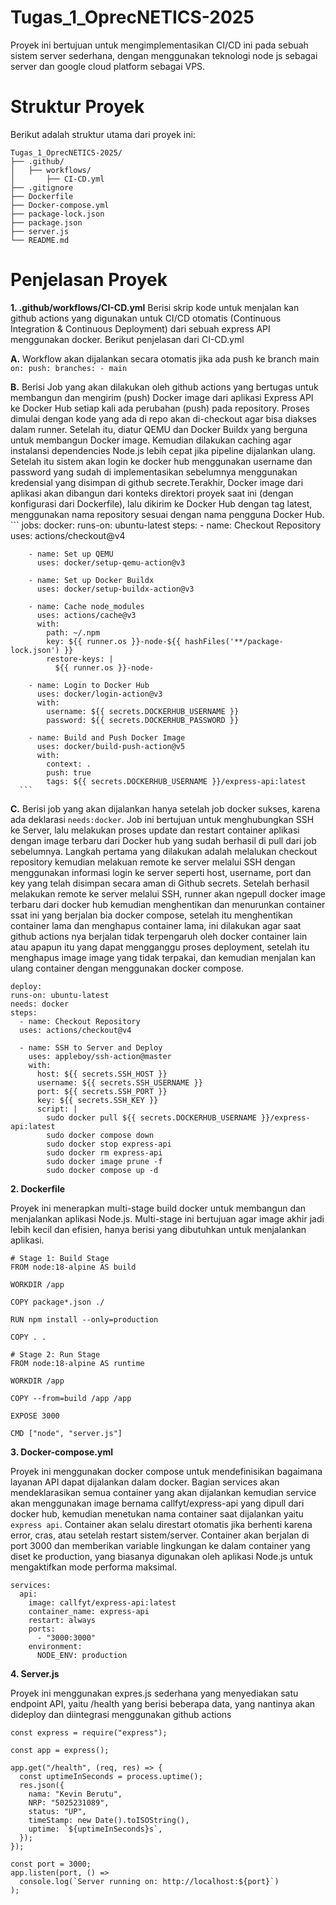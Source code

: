 # Tugas_1_OprecNETICS-2025

Proyek ini bertujuan untuk mengimplementasikan CI/CD ini pada sebuah sistem server sederhana, dengan menggunakan teknologi node js sebagai server dan google cloud platform sebagai VPS.

# Struktur Proyek
Berikut adalah struktur utama dari proyek ini:
```
Tugas_1_OprecNETICS-2025/
├── .github/
│   ├── workflows/
│       ├── CI-CD.yml
├── .gitignore
├── Dockerfile
├── Docker-compose.yml
├── package-lock.json
├── package.json
├── server.js
└── README.md
```

# Penjelasan Proyek
**1. .github/workflows/CI-CD.yml**
Berisi skrip kode untuk menjalan kan github actions yang digunakan untuk CI/CD otomatis (Continuous Integration & Continuous Deployment) dari sebuah express API menggunakan docker.
Berikut penjelasan dari CI-CD.yml


  **A.**
    Workflow akan dijalankan secara otomatis jika ada push ke branch main
    ```
    on:
      push:
        branches:
          - main
    ```

    
  **B.**
    Berisi Job yang akan dilakukan oleh github actions yang bertugas untuk membangun dan mengirim (push) Docker image dari aplikasi Express API ke Docker Hub setiap kali ada perubahan (push) pada repository.
    Proses dimulai dengan kode yang ada di repo akan di-checkout agar bisa diakses dalam runner. Setelah itu, diatur QEMU dan Docker Buildx yang berguna untuk membangun Docker image. Kemudian dilakukan caching agar instalansi dependencies Node.js lebih cepat jika pipeline dijalankan ulang.
    Setelah itu sistem akan login ke docker hub menggunakan username dan password yang sudah di implementasikan sebelumnya menggunakan kredensial yang disimpan di github secrete.Terakhir, Docker image dari aplikasi akan dibangun dari konteks direktori proyek saat ini (dengan konfigurasi dari Dockerfile), lalu dikirim ke Docker Hub dengan tag latest, menggunakan nama repository sesuai dengan nama pengguna Docker Hub.
    ```
    jobs:
    docker:
      runs-on: ubuntu-latest
      steps:
        - name: Checkout Repository
          uses: actions/checkout@v4
  
        - name: Set up QEMU
          uses: docker/setup-qemu-action@v3
  
        - name: Set up Docker Buildx
          uses: docker/setup-buildx-action@v3
  
        - name: Cache node_modules
          uses: actions/cache@v3
          with:
            path: ~/.npm
            key: ${{ runner.os }}-node-${{ hashFiles('**/package-lock.json') }}
            restore-keys: |
              ${{ runner.os }}-node-
  
        - name: Login to Docker Hub
          uses: docker/login-action@v3
          with:
            username: ${{ secrets.DOCKERHUB_USERNAME }}
            password: ${{ secrets.DOCKERHUB_PASSWORD }}
  
        - name: Build and Push Docker Image
          uses: docker/build-push-action@v5
          with:
            context: .
            push: true
            tags: ${{ secrets.DOCKERHUB_USERNAME }}/express-api:latest
      ```


  **C.**
    Berisi job yang akan dijalankan hanya setelah job docker sukses, karena ada deklarasi `needs:docker`. Job ini bertujuan untuk menghubungkan SSH ke Server, lalu melakukan proses update dan restart container aplikasi dengan image terbaru dari Docker hub yang sudah berhasil di pull dari job sebelumnya.
    Langkah pertama yang dilakukan adalah melalukan checkout repository kemudian melakuan remote ke server melalui SSH dengan menggunakan informasi login ke server seperti host, username, port dan key yang telah disimpan secara aman di Github secrets. 
    Setelah berhasil melakukan remote ke server melalui SSH, runner akan ngepull docker image terbaru dari docker hub kemudian menghentikan dan menurunkan container ssat ini yang berjalan bia docker compose, setelah itu menghentikan container lama dan menghapus container lama, ini dilakukan agar saat github actions nya berjalan tidak terpengaruh oleh docker container lain atau apapun itu yang dapat mengganggu proses deployment, setelah itu menghapus image image yang tidak terpakai, dan kemudian menjalan kan ulang container dengan menggunakan docker compose.
  ```
  deploy:
  runs-on: ubuntu-latest
  needs: docker
  steps:
    - name: Checkout Repository
    uses: actions/checkout@v4

    - name: SSH to Server and Deploy
      uses: appleboy/ssh-action@master
      with:
        host: ${{ secrets.SSH_HOST }}
        username: ${{ secrets.SSH_USERNAME }}
        port: ${{ secrets.SSH_PORT }}
        key: ${{ secrets.SSH_KEY }}
        script: |
          sudo docker pull ${{ secrets.DOCKERHUB_USERNAME }}/express-api:latest
          sudo docker compose down
          sudo docker stop express-api
          sudo docker rm express-api
          sudo docker image prune -f
          sudo docker compose up -d
  ```

**2. Dockerfile** 

Proyek ini menerapkan multi-stage build docker untuk membangun dan menjalankan aplikasi Node.js. Multi-stage ini bertujuan agar image akhir jadi lebih kecil dan efisien, hanya berisi yang dibutuhkan untuk menjalankan aplikasi.
```
# Stage 1: Build Stage
FROM node:18-alpine AS build

WORKDIR /app

COPY package*.json ./

RUN npm install --only=production

COPY . .

# Stage 2: Run Stage
FROM node:18-alpine AS runtime

WORKDIR /app

COPY --from=build /app /app

EXPOSE 3000

CMD ["node", "server.js"]
```

**3. Docker-compose.yml**

Proyek ini menggunakan docker compose untuk mendefinisikan bagaimana layanan API dapat dijalankan dalam docker. Bagian services akan mendeklarasikan semua container yang akan dijalankan kemudian service akan menggunakan image bernama callfyt/express-api yang dipull dari docker hub, kemudian menetukan nama container saat dijalankan yaitu `express api`. Container akan selalu direstart otomatis jika berhenti karena error, cras, atau setelah restart sistem/server. Container akan berjalan di port 3000 dan memberikan variable lingkungan ke dalam container yang diset ke production, yang biasanya digunakan oleh aplikasi Node.js untuk mengaktifkan mode performa maksimal.
```
services:
  api:
    image: callfyt/express-api:latest
    container_name: express-api
    restart: always
    ports:
      - "3000:3000"
    environment:
      NODE_ENV: production
```

**4. Server.js** 

Proyek ini menggunakan expres.js sederhana yang menyediakan satu endpoint API, yaitu /health yang berisi beberapa data, yang nantinya akan dideploy dan diintegrasi menggunakan github actions
```
const express = require("express");

const app = express();

app.get("/health", (req, res) => {
  const uptimeInSeconds = process.uptime();
  res.json({
    nama: "Kevin Berutu",
    NRP: "5025231089",
    status: "UP",
    timeStamp: new Date().toISOString(),
    uptime: `${uptimeInSeconds}s`,
  });
});

const port = 3000;
app.listen(port, () =>
  console.log(`Server running on: http://localhost:${port}`)
);
```
  
